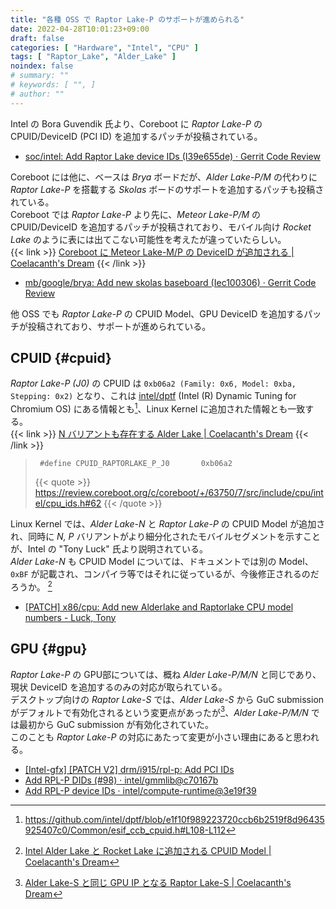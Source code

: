 ```yaml
---
title: "各種 OSS で Raptor Lake-P のサポートが進められる"
date: 2022-04-28T10:01:23+09:00
draft: false
categories: [ "Hardware", "Intel", "CPU" ]
tags: [ "Raptor_Lake", "Alder_Lake" ]
noindex: false
# summary: ""
# keywords: [ "", ]
# author: ""
---
```


Intel の Bora Guvendik 氏より、Coreboot に *Raptor Lake-P* の CPUID/DeviceID (PCI ID) を追加するパッチが投稿されている。  

 * [soc/intel: Add Raptor Lake device IDs (I39e655de) · Gerrit Code Review](https://review.coreboot.org/c/coreboot/+/63750/7)

Coreboot には他に、ベースは *Brya* ボードだが、*Alder Lake-P/M* の代わりに *Raptor Lake-P* を搭載する *Skolas* ボードのサポートを追加するパッチも投稿されている。  
Coreboot では *Raptor Lake-P* より先に、*Meteor Lake-P/M* の CPUID/DeviceID を追加するパッチが投稿されており、モバイル向け *Rocket Lake* のように表には出てこない可能性を考えたが違っていたらしい。  
{{< link >}} [Coreboot に Meteor Lake-M/P の DeviceID が追加される | Coelacanth's Dream](/posts/2022/03/04/mtl-m_p-coreboot/) {{< /link >}}

 * [mb/google/brya: Add new skolas baseboard (Iec100306) · Gerrit Code Review](https://review.coreboot.org/c/coreboot/+/63891)

他 OSS でも *Raptor Lake-P* の CPUID Model、GPU DeviceID を追加するパッチが投稿されており、サポートが進められている。  

## CPUID {#cpuid}

*Raptor Lake-P (J0)* の CPUID は `0xb06a2 (Family: 0x6, Model: 0xba, Stepping: 0x2)` となり、これは [intel/dptf](https://github.com/intel/dptf) (Intel (R) Dynamic Tuning for Chromium OS) にある情報とも[^dptf-cpuid]、Linux Kernel に追加された情報とも一致する。  
{{< link >}} [N バリアントも存在する Alder Lake | Coelacanth's Dream](/posts/2021/11/16/coreboot-intel-adl_n/) {{< /link >}}

 > 		#define CPUID_RAPTORLAKE_P_J0		0xb06a2
 >
 > {{< quote >}} <https://review.coreboot.org/c/coreboot/+/63750/7/src/include/cpu/intel/cpu_ids.h#62> {{< /quote >}}

[^dptf-cpuid]: <https://github.com/intel/dptf/blob/e1f10f989223720ccb6b2519f8d96435925407c0/Common/esif_ccb_cpuid.h#L108-L112>

Linux Kernel では、*Alder Lake-N* と *Raptor Lake-P* の CPUID Model が追加され、同時に *N, P* バリアントがより細分化されたモバイルセグメントを示すことが、Intel の "Tony Luck" 氏より説明されている。  
*Alder Lake-N* も CPUID Model については、ドキュメントでは別の Model、`0xBF` が記載され、コンパイラ等ではそれに従っているが、今後修正されるのだろうか。 [^adl-n]  

 * [[PATCH] x86/cpu: Add new Alderlake and Raptorlake CPU model numbers - Luck, Tony](https://lore.kernel.org/all/YlS7n7Xtso9BXZA2@agluck-desk3.sc.intel.com/)

[^adl-n]: [Intel Alder Lake と Rocket Lake に追加される CPUID Model | Coelacanth's Dream](http://localhost:1313/posts/2022/01/07/intel-adl-rkl-new-model/)

## GPU {#gpu}

*Raptor Lake-P* の GPU部については、概ね *Alder Lake-P/M/N* と同じであり、現状 DeviceID を追加するのみの対応が取られている。  
デスクトップ向けの *Raptor Lake-S* では、*Alder Lake-S* から GuC submission がデフォルトで有効化されるという変更点があったが[^rpl-s-gpu]、*Alder Lake-P/M/N* では最初から GuC submission が有効化されていた。  
このことも *Raptor Lake-P* の対応にあたって変更が小さい理由にあると思われる。  

[^rpl-s-gpu]: [Alder Lake-S と同じ GPU IP となる Raptor Lake-S | Coelacanth's Dream](/posts/2021/11/15/intel-rpl/)

 * [[Intel-gfx] [PATCH V2] drm/i915/rpl-p: Add PCI IDs](https://lists.freedesktop.org/archives/intel-gfx/2022-April/295950.html)
 * [Add RPL-P DIDs (#98) · intel/gmmlib@c70167b](https://github.com/intel/gmmlib/commit/c70167bee652c7f4cc656d651a1705ffb6bcc0c9)
 * [Add RPL-P device IDs · intel/compute-runtime@3e19f39](https://github.com/intel/compute-runtime/commit/3e19f39b8d784b3eff6e5ef18bad63e68e0a53d5)
